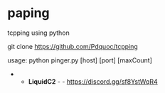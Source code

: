 # paping
tcpping using python



git clone https://github.com/Pdquoc/tcpping

usage: python pinger.py [host] [port] [maxCount]





- -  __**LiquidC2**__  - -
 https://discord.gg/sf8YstWqR4
